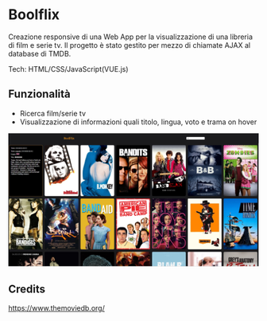 # Boolflix

Creazione responsive di una Web App per la visualizzazione di una libreria di film e serie tv. 
Il progetto è stato gestito per mezzo di chiamate AJAX al database di TMDB.

Tech: HTML/CSS/JavaScript(VUE.js) 

## Funzionalità

+ Ricerca film/serie tv
+ Visualizzazione di informazioni quali titolo, lingua, voto e trama on hover



![](boolflix.jpg)


## Credits

https://www.themoviedb.org/
